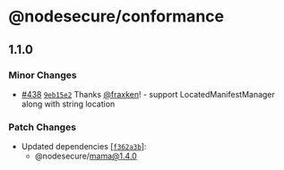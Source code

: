 # @nodesecure/conformance

## 1.1.0

### Minor Changes

- [#438](https://github.com/NodeSecure/scanner/pull/438) [`9eb15e2`](https://github.com/NodeSecure/scanner/commit/9eb15e233b85546b06bbcb10d66f98a71deba7eb) Thanks [@fraxken](https://github.com/fraxken)! - support LocatedManifestManager along with string location

### Patch Changes

- Updated dependencies [[`f362a3b`](https://github.com/NodeSecure/scanner/commit/f362a3b75db69e961d85758b9ca7c56849ceaf4a)]:
  - @nodesecure/mama@1.4.0
